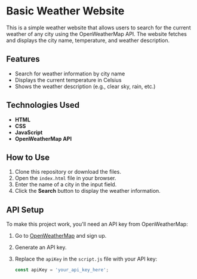 # Basic Weather Website

This is a simple weather website that allows users to search for the current weather of any city using the OpenWeatherMap API. The website fetches and displays the city name, temperature, and weather description.

## Features

- Search for weather information by city name
- Displays the current temperature in Celsius
- Shows the weather description (e.g., clear sky, rain, etc.)

## Technologies Used

- **HTML**
- **CSS**
- **JavaScript**
- **OpenWeatherMap API**

## How to Use

1. Clone this repository or download the files.
2. Open the `index.html` file in your browser.
3. Enter the name of a city in the input field.
4. Click the **Search** button to display the weather information.

## API Setup

To make this project work, you'll need an API key from OpenWeatherMap:

1. Go to [OpenWeatherMap](https://openweathermap.org/api) and sign up.
2. Generate an API key.
3. Replace the `apiKey` in the `script.js` file with your API key:

   ```javascript
   const apiKey = 'your_api_key_here';
